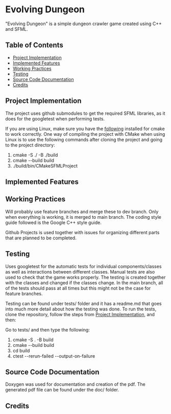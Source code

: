 # Evolving Dungeon

"Evolving Dungeon" is a simple dungeon crawler game created using C++ and SFML.

## Table of Contents

- [Project Implementation](#project-implementation)
- [Implemented Features](#implemented-features)
- [Working Practices](#working-practices)
- [Testing](#testing)
- [Source Code Documentation](#layout)
- [Credits](#credits)

## Project Implementation

The project uses github submodules to get the required SFML libraries, as it does for the googletest when performing tests.

If you are using Linux, make sure you have the [following](https://www.sfml-dev.org/tutorials/2.6/compile-with-cmake.php) installed for cmake to work correctly. One way of compiling the project with CMake when using Linux is to use the following commands after cloning the project and going to the project directory:

1. cmake -S ./ -B ./build
2. cmake --build build
3. ./build/bin/CMakeSFMLProject

## Implemented Features

## Working Practices

Will probably use feature branches and merge these to dev branch. Only when everything is working, it is merged to main branch. The coding style guide followed is the Google C++ style guide.

Github Projects is used together with issues for organizing different parts that are planned to be completed.

## Testing

Uses googletest for the automatic tests for individual components/classes as well as interactions between different classes. Manual tests are also used to check that the game works properly. The testing is created together with the classes and changed if the classes change. In the main branch, all of the tests should pass at all times but this might not be the case for feature branches.

Testing can be found under tests/ folder and it has a readme.md that goes into much more detail about how the testing was done. To run the tests, clone the repository, follow the steps from [Project Implementation](#project-implementation), and then:

Go to tests/ and then type the following:

1. cmake -S . -B build
2. cmake --build build
3. cd build
4. ctest --rerun-failed --output-on-failure

## Source Code Documentation

Doxygen was used for documentation and creation of the pdf. The generated pdf file can be found under the doc/ folder.

## Credits
